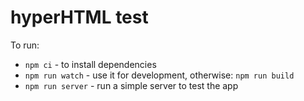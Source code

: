 # hyperHTML test

To run:
- `npm ci` - to install dependencies
- `npm run watch` - use it for development, otherwise: `npm run build`
- `npm run server` - run a simple server to test the app
